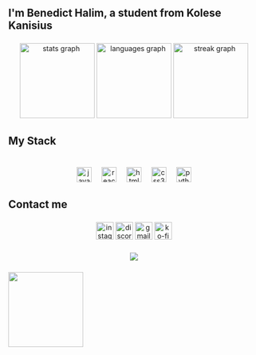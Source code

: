 <h2 align="left">I'm Benedict Halim, a student from Kolese Kanisius</h2>

###

<div align="center">
  <img src="https://github-readme-stats.vercel.app/api?username=Benedict02&hide_title=false&hide_rank=false&show_icons=true&include_all_commits=true&count_private=true&disable_animations=false&theme=dracula&locale=en&hide_border=false" height="150" alt="stats graph"  />
  <img src="https://github-readme-stats.vercel.app/api/top-langs?username=Benedict02&locale=en&hide_title=false&layout=compact&card_width=320&langs_count=5&theme=dracula&hide_border=false" height="150" alt="languages graph"  />
  <img src="https://streak-stats.demolab.com?user=Benedict02&locale=en&mode=daily&theme=dracula&hide_border=false&border_radius=5" height="150" alt="streak graph"  />
</div>

###

<h2 align="left">My Stack</h2>

###

<br clear="both">

<div align="center">
  <img src="https://cdn.jsdelivr.net/gh/devicons/devicon/icons/javascript/javascript-original.svg" height="30" alt="javascript logo"  />
  <img width="12" />
  <img src="https://cdn.jsdelivr.net/gh/devicons/devicon/icons/react/react-original.svg" height="30" alt="react logo"  />
  <img width="12" />
  <img src="https://cdn.jsdelivr.net/gh/devicons/devicon/icons/html5/html5-original.svg" height="30" alt="html5 logo"  />
  <img width="12" />
  <img src="https://cdn.jsdelivr.net/gh/devicons/devicon/icons/css3/css3-original.svg" height="30" alt="css3 logo"  />
  <img width="12" />
  <img src="https://cdn.jsdelivr.net/gh/devicons/devicon/icons/python/python-original.svg" height="30" alt="python logo"  />
</div>

###

<h2 align="left">Contact me</h2>

###

<div align="center">
  <img src="https://img.shields.io/static/v1?message=Instagram&logo=instagram&label=&color=E4405F&logoColor=white&labelColor=&style=for-the-badge" height="35" alt="instagram logo"  />
  <img src="https://img.shields.io/static/v1?message=Discord&logo=discord&label=&color=7289DA&logoColor=white&labelColor=&style=for-the-badge" height="35" alt="discord logo"  />
  <img src="https://img.shields.io/static/v1?message=Gmail&logo=gmail&label=&color=D14836&logoColor=white&labelColor=&style=for-the-badge" height="35" alt="gmail logo"  />
  <a href="https://ko-fi.com/benedict02" target="_blank">
    <img src="https://img.shields.io/static/v1?message=Ko-fi&logo=ko-fi&label=Buy%20me%20a&color=F16061&logoColor=normal&labelColor=FFCC99&style=for-the-badge" height="35" alt="ko-fi logo"  />
  </a>
</div>

###

<div align="center">
  <img src="https://profile-counter.glitch.me/Benedict02/count.svg?"  />
</div>

###

<img align="center" height="150" src="https://i.kym-cdn.com/entries/icons/original/000/047/210/nah_id_win.jpg"  />

###
